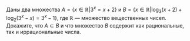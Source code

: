 Даны два множества 
$A = \{ x \in \mathbb{R}|3^x  = x + 2\}$ и 
$B = \{ x \in \mathbb{R}|\log _3 (x + 2) + \log _2 (3^x  - x) = 3^x  - 1\}$, 
где $\mathbb{R}$ — множество вещественных чисел. 
Докажите, что $A \subset B$ и что множество $B$ содержит как рациональные, так и иррациональные числа.